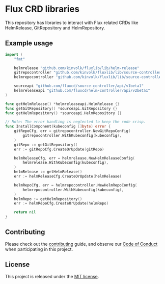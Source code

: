 # Flux CRD libraries

This repository has libraries to interact with Flux related CRDs like HelmRelease, GitRepository and HelmRepository.

## Example usage

```go
import (
    "fmt"

	helmrelease "github.com/kinvolk/fluxlib/lib/helm-release"
	gitrepocontroller "github.com/kinvolk/fluxlib/lib/source-controller/git-repo-controller"
	helmrepocontroller "github.com/kinvolk/fluxlib/lib/source-controller/helm-repo-controller"

    sourceapi "github.com/fluxcd/source-controller/api/v1beta1"
    helmreleaseapi "github.com/fluxcd/helm-controller/api/v2beta1"
)

func getHelmRelease() *helmreleaseapi.HelmRelease {}
func getGitRepository() *sourceapi.GitRepository {}
func getHelmRepository() *sourceapi.HelmRepository {}

// Note: The error handling is neglected to keep the code crisp.
func InstallComponent(kubeconfig []byte) error {
	gitRepoCfg, err = gitrepocontroller.NewGitRepoConfig(
		gitrepocontroller.WithKubeconfig(kubeconfig),
	)
	gitRepo := getGitRepository()
	err := gitRepoCfg.CreateOrUpdate(gitRepo)

	helmReleaseCfg, err = helmrelease.NewHelmReleaseConfig(
		helmrelease.WithKubeconfig(kubeconfig),
	)
	helmRelease := getHelmRelease()
	err := helmReleaseCfg.CreateOrUpdate(helmRelease)

	helmRepoCfg, err = helmrepocontroller.NewHelmRepoConfig(
		helmrepocontroller.WithKubeconfig(kubeconfig),
	)
	helmRepo := getHelmRepository()
	err := helmRepoCfg.CreateOrUpdate(helmRepo)

	return nil
}
```

## Contributing

Please check out the [contributing](./CONTRIBUTING.md) guide, and observe our [Code of Conduct](./CODE_OF_CONDUCT.md) when participating in this project.

## License

 This project is released under the [MIT license](./LICENSE.txt).
